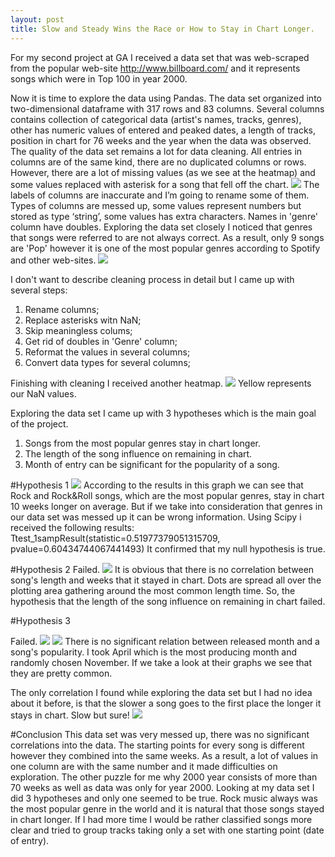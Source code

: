```yaml
---
layout: post
title: Slow and Steady Wins the Race or How to Stay in Chart Longer.
---
```


For my second project at GA I received a data set that was web-scraped from the popular web-site http://www.billboard.com/ and it represents songs which were in Top 100 in year 2000.

Now it is time to explore the data using Pandas.
The data set organized  into two-dimensional dataframe with 317 rows and 83 columns. Several columns contains collection of categorical data (artist's names, tracks, genres), other has numeric values of entered and peaked dates, a length of tracks, position in chart for 76 weeks and the year when the data was observed.
The quality of the data set remains a lot for data cleaning. All entries in columns are of the same kind, there are no duplicated columns or rows. However, there are a lot of missing values (as we see at the heatmap) and some values replaced with asterisk for a song that fell off the chart.
![](../images/2_project/heatmap.png)
The labels of columns are inaccurate and I’m going to rename some of them. Types of columns are messed up, some values represent numbers but stored as type ‘string’, some values has extra characters. Names in 'genre' column have doubles.
Exploring the data set closely I noticed that genres that songs were referred to are not always correct. As a result, only 9 songs are 'Pop' however it is one of the most popular genres according to Spotify and other web-sites.
![](../images/2_project/genres.png)

I don't want to describe cleaning process in detail but I came up with several steps:
1. Rename columns;
2. Replace asterisks witn NaN;
3. Skip meaningless colums;
4. Get rid of doubles in 'Genre' column;
5. Reformat the values in several columns;
6. Convert data types for several columns;

Finishing with cleaning I received another heatmap.
![](../images/2_project/heatmap_2.png)
Yellow represents our NaN values.

Exploring the data set I came up with 3 hypotheses which is the main goal of the project.
1. Songs from the most popular genres stay in chart longer.
2. The length of the song influence on remaining in chart.
3. Month of entry can be significant for the popularity of a song.

#Hypothesis 1
![](../images/2_project/genres_2.png)
According to the results in this graph we can see that Rock and Rock&Roll songs, which are the most popular genres, stay in chart 10 weeks longer on average. But if we take into consideration that genres in our data set was messed up it can be wrong information.
Using Scipy i received the following results: Ttest_1sampResult(statistic=0.51977379051315709, pvalue=0.60434744067441493)
It confirmed that my null hypothesis is true.

#Hypothesis 2
Failed.
![](../images/2_project/length_2.png)
It is obvious that there is no correlation between song's length and weeks that it stayed in chart. Dots are spread all over the plotting area gathering around the most common length time. So, the hypothesis that the length of the song influence on remaining in chart failed.

#Hypothesis 3

Failed.
![](../images/2_project/April.png)
![](../images/2_project/November.png)
There is no significant relation between released month and a song's popularity. I took April which is the most producing month and randomly chosen November. If we take a look at their graphs we see that they are pretty common.

The only correlation I found while exploring the data set but I had no idea about it before, is that the slower a song goes to the first place the longer it stays in chart. Slow but sure!
![](../images/2_project/weeks_to_peak.png)

#Conclusion
This data set was very messed up, there was no significant correlations into the data. The starting points for every song is different however they combined into the same weeks. As a result, a lot of values in one column are with the same number and it made difficulties on exploration. The other puzzle for me why 2000 year consists of more than 70 weeks as well as data was only for year 2000.
Looking at my data set I did 3 hypotheses and only one seemed to be true. Rock music always was the most popular genre in the world and it is natural that those songs stayed in chart longer.
If I had more time I would be rather classified songs more clear and tried to group tracks taking only a set with one starting point (date of entry).
